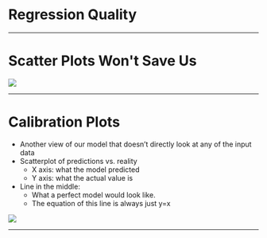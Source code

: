 # Regression Quality

---

# Scatter Plots Won't Save Us

![](res/regressionquality1.png)

---

# Calibration Plots

* Another view of our model that doesn’t directly look at any of the input data
* Scatterplot of predictions vs. reality
  * X axis: what the model predicted
  * Y axis: what the actual value is
* Line in the middle: 
  * What a perfect model would look like.
  * The equation of this line is always just y=x
 
![](res/regressionquality2.png)
  
  ---
